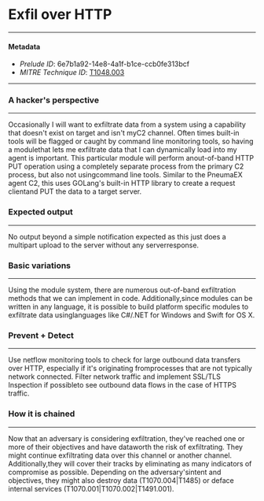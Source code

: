 
# Exfil over HTTP

---

#### Metadata

- *Prelude ID*: 6e7b1a92-14e8-4a1f-b1ce-ccb0fe313bcf
- *MITRE Technique ID*: [T1048.003](https://attack.mitre.org/techniques/T1048/003/)

---

### A hacker's perspective

---

Occasionally I will want to exfiltrate data from a system using a capability that doesn't exist on target and isn't myC2 channel. Often times built-in tools will be flagged or caught by command line monitoring tools, so having a modulethat lets me exfiltrate data that I can dynamically load into my agent is important. This particular module will perform anout-of-band HTTP PUT operation using a completely separate process from the primary C2 process, but also not usingcommand line tools. Similar to the PneumaEX agent C2, this uses GOLang's built-in HTTP library to create a request clientand PUT the data to a target server.

### Expected output

---

No output beyond a simple notification expected as this just does a multipart upload to the server without any serverresponse.

### Basic variations

---

Using the module system, there are numerous out-of-band exfiltration methods that we can implement in code. Additionally,since modules can be written in any language, it is possible to build platform specific modules to exfiltrate data usinglanguages like C#/.NET for Windows and Swift for OS X.

### Prevent + Detect

---

Use netflow monitoring tools to check for large outbound data transfers over HTTP, especially if it's originating fromprocesses that are not typically network connected. Filter network traffic and implement SSL/TLS Inspection if possibleto see outbound data flows in the case of HTTPS traffic.

### How it is chained

---

Now that an adversary is considering exfiltration, they've reached one or more of their objectives and have dataworth the risk of exfiltrating. They might continue exfiltrating data over this channel or another channel.  Additionally,they will cover their tracks by eliminating as many indicators of compromise as possible. Depending on the adversary'sintent and objectives, they might also destroy data (T1070.004|T1485) or deface internal services (T1070.001|T1070.002|T1491.001).
